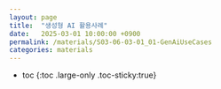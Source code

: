 ```yaml
---
layout: page
title:  "생성형 AI 활용사례"
date:   2025-03-01 10:00:00 +0900
permalink: /materials/S03-06-03-01_01-GenAiUseCases
categories: materials
---
```

* toc
{:toc .large-only .toc-sticky:true}
